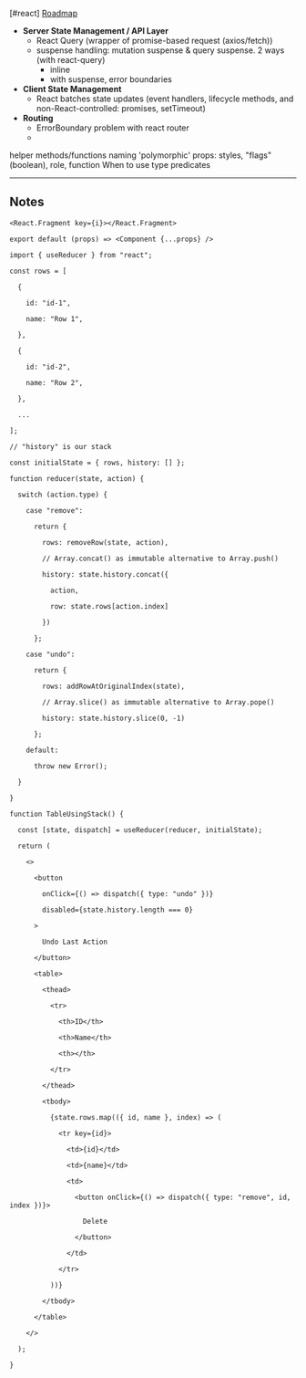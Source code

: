 [#react]
[Roadmap](https://roadmap.sh/react)

- **Server State Management / API Layer**
	- React Query (wrapper of promise-based request (axios/fetch))
	- suspense handling: mutation suspense & query suspense. 2 ways (with react-query)
		- inline
		- with suspense, error boundaries
- **Client State Management**
	- React batches state updates (event handlers, lifecycle methods, and non-React-controlled: promises, setTimeout)
- **Routing**
	- ErrorBoundary problem with react router
	- 
helper methods/functions
naming 'polymorphic' props: styles, "flags"(boolean), role, function
When to use type predicates


***
## Notes
```
<React.Fragment key={i}></React.Fragment>

export default (props) => <Component {...props} />
```

```
import { useReducer } from "react";

const rows = [

  {

    id: "id-1",

    name: "Row 1",

  },

  {

    id: "id-2",

    name: "Row 2",

  },

  ...

];

// "history" is our stack

const initialState = { rows, history: [] };

function reducer(state, action) {

  switch (action.type) {

    case "remove":

      return {

        rows: removeRow(state, action),

        // Array.concat() as immutable alternative to Array.push()

        history: state.history.concat({

          action,

          row: state.rows[action.index]

        })

      };

    case "undo":

      return {

        rows: addRowAtOriginalIndex(state),

        // Array.slice() as immutable alternative to Array.pope()

        history: state.history.slice(0, -1)

      };

    default:

      throw new Error();

  }

}

function TableUsingStack() {

  const [state, dispatch] = useReducer(reducer, initialState);

  return (

    <>

      <button

        onClick={() => dispatch({ type: "undo" })}

        disabled={state.history.length === 0}

      >

        Undo Last Action

      </button>

      <table>

        <thead>

          <tr>

            <th>ID</th>

            <th>Name</th>

            <th></th>

          </tr>

        </thead>

        <tbody>

          {state.rows.map(({ id, name }, index) => (

            <tr key={id}>

              <td>{id}</td>

              <td>{name}</td>

              <td>

                <button onClick={() => dispatch({ type: "remove", id, index })}>

                  Delete

                </button>

              </td>

            </tr>

          ))}

        </tbody>

      </table>

    </>

  );

}
```